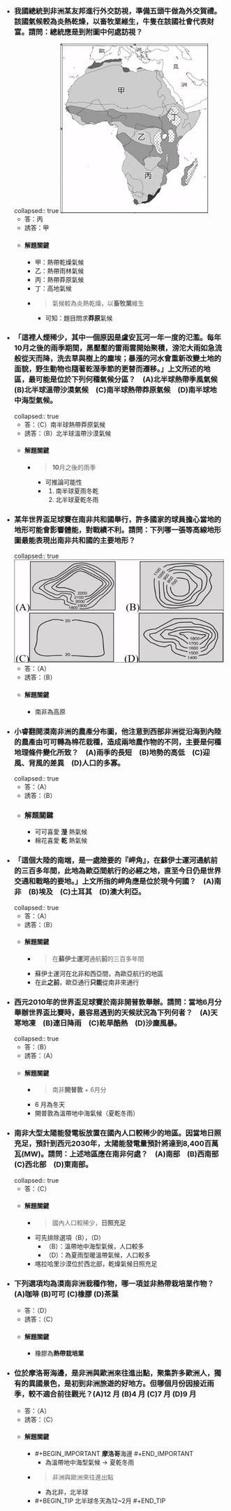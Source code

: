 - ### 我國總統到非洲某友邦進行外交訪視，準備五頭牛做為外交賀禮。該國氣候較為炎熱乾燥，以畜牧業維生，牛隻在該國社會代表財富。請問：總統應是到附圖中何處訪視？
  collapsed:: true
  ![image.png](../assets/image_1665306404320_0.png)
	- 答：丙
	- 誘答：甲
	- #### 解題關鍵
		- 甲：熱帶乾燥氣候
		- 乙：熱帶雨林氣候
		- 丙：熱帶莽原氣候
		- 丁：高地氣候
		- > 氣候較為炎熱乾燥，以**畜牧業**維生
			- 可知：題目問求**莽原**氣候
- ### 「這裡人煙稀少，其中一個原因是盧安瓦河一年一度的氾濫。每年10月之後的雨季期間，黑壓壓的雷雨雲開始聚積，滂沱大雨如急流般從天而降，洗去草與樹上的塵埃；暴漲的河水會重新改變土地的面貌，野生動物也隨著乾溼季節的更替而遷移。」上文所述的地區，最可能是位於下列何種氣候分區？　(A)北半球熱帶季風氣候　(B)北半球溫帶沙漠氣候　(C)南半球熱帶莽原氣候　(D)南半球地中海型氣候。 
  collapsed:: true
	- 答：（C）南半球熱帶莽原氣候
	- 誘答：（B）北半球溫帶沙漠氣候
	- #### 解題關鍵
		- > **10**月之後的雨季
			- 可推論可能性
			- 1. 南半球夏雨冬乾
			  2. 北半球夏乾冬雨
- ### 某年世界盃足球賽在南非共和國舉行，許多國家的球員擔心當地的地形可能會影響體能，對戰績不利。請問：下列哪一張等高線地形圖最能表現出南非共和國的主要地形？ 
  collapsed:: true
  ![image.png](../assets/image_1665307190419_0.png)
	- 答：（A）
	- 誘答：（B）
	- #### 解題關鍵
		- 南非為高原
- ### 小睿翻開漠南非洲的農產分布圖，他注意到西部非洲從沿海到內陸的農產由可可轉為棉花栽種，造成兩地農作物的不同，主要是何種地理條件變化所致？　(A)雨季的長短　(B)地勢的高低　(C)迎風、背風的差異　(D)人口的多寡。 
  collapsed:: true
	- 答：（A）
	- 誘答：（B）
	- ### 解題關鍵
		- 可可喜愛 **溼** 熱氣候
		- 棉花喜愛 **乾** 熱氣候
- ### 「這個大陸的南端，是一處險要的『岬角』，在蘇伊士運河通航前的三百多年間，此地為歐亞間航行的必經之地，直至今日仍是世界交通和戰略的要地。」上文所指的岬角應是位於現今何國？　(A)南非　(B)埃及　(C)土耳其　(D)澳大利亞。 
  collapsed:: true
	- 答：（A）
	- 誘答：（B）
	- #### 解題關鍵
		- > 在**蘇伊士運河**通航**前**的三百多年間
		- 蘇伊士運河在北非和西亞間，為歐亞航行的地區
		- 在此**之前**，歐亞通行**只能**從南非來通行
- ### 西元2010年的世界盃足球賽於南非開普敦舉辦。請問：當地6月分舉辦世界盃比賽時，最容易遇到的天候狀況為下列何者？　(A)天寒地凍　(B)連日降雨　(C)乾旱酷熱　(D)沙塵風暴。 
  collapsed:: true
	- 答：（B）
	- 誘答：（A）
	- #### 解題關鍵
		- > 南非**開普敦** + 6月分
		- 6 月為冬天
		- 開普敦為溫帶地中海氣候（夏乾冬雨）
- ### 南非大型太陽能發電板放置在國內人口較稀少的地區。因當地日照充足，預計到西元2030年，太陽能發電量預計將達到8,400百萬瓦(MW)。請問：上述地區應在南非何處？　(A)南部　(B)西南部　(C)西北部　(D)東南部。 
  collapsed:: true
	- 答：（C）
	- #### 解題關鍵
		- > 國內人口較稀少，**日照充足**
		- 可先排除選項（B），（D）
			- （B）：溫帶地中海型氣候，人口較多
			- （D）：為夏雨型暖溫帶氣候，人口較多
		- 喀拉哈里沙漠位於西北部，乾燥氣候日照充足 
- ### 下列選項均為漠南非洲栽種作物，哪一項並非熱帶栽培業作物？ (A)咖啡 (B)可可 (C)橡膠 (D)茶葉
	- 答：（D）
	- 誘答：（C）
	- #### 解題關鍵
		- 橡膠為**熱帶栽培業**
- ### 位於摩洛哥海邊，是非洲與歐洲來往進出點，聚集許多歐洲人，獨有的異國景色，是初到非洲旅遊的好地方。但哪個月份因接近雨季，較不適合前往觀光？(A)12 月 (B)4 月 (C)7 月 (D)9 月
	- 答：（A）
	- 誘答：（C）
	- #### 解題關鍵
		- #+BEGIN_IMPORTANT
		  **摩洛哥**海邊
		  #+END_IMPORTANT
			- 為溫帶地中海型氣候 -> 夏乾冬雨
		- > 非洲與歐洲來往進出點
			- 為北非，北半球
		- #+BEGIN_TIP
		   北半球冬天為12~2月
		  #+END_TIP